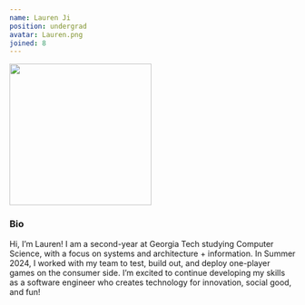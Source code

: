 ```yaml
---
name: Lauren Ji
position: undergrad
avatar: Lauren.png
joined: 8
---
```



<img width="250" src="{{site.baseurl}}/images/people/{{page.avatar}}" data-action="zoom">

### Bio
Hi, I’m Lauren! I am a second-year at Georgia Tech studying Computer Science, with a focus on systems and architecture + information. In Summer 2024, I worked with my team to test, build out, and deploy one-player games on the consumer side. I’m excited to continue developing my skills as a software engineer who creates technology for innovation, social good, and fun!
